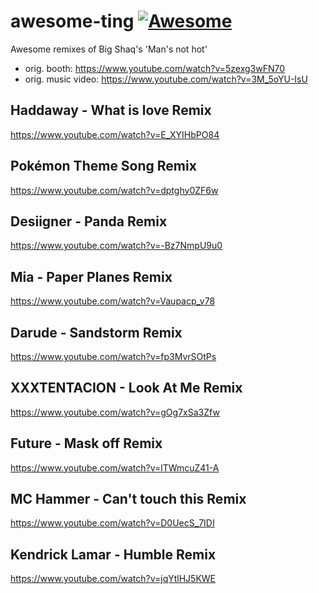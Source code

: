 # awesome-ting [![Awesome](https://awesome.re/badge.svg)](https://awesome.re)

Awesome remixes of Big Shaq's 'Man's not hot' 
- orig. booth: https://www.youtube.com/watch?v=5zexg3wFN70
- orig. music video: https://www.youtube.com/watch?v=3M_5oYU-IsU

## Haddaway - What is love Remix
https://www.youtube.com/watch?v=E_XYIHbPO84

## Pokémon Theme Song Remix
https://www.youtube.com/watch?v=dptghy0ZF6w

## Desiigner - Panda Remix
https://www.youtube.com/watch?v=-Bz7NmpU9u0

## Mia - Paper Planes Remix
https://www.youtube.com/watch?v=Vaupacp_v78

## Darude - Sandstorm Remix
https://www.youtube.com/watch?v=fp3MvrSOtPs

## XXXTENTACION - Look At Me Remix
https://www.youtube.com/watch?v=gOg7xSa3Zfw

## Future - Mask off Remix
https://www.youtube.com/watch?v=lTWmcuZ41-A

## MC Hammer - Can't touch this Remix
https://www.youtube.com/watch?v=D0UecS_7IDI

## Kendrick Lamar - Humble Remix
https://www.youtube.com/watch?v=jqYtlHJ5KWE
